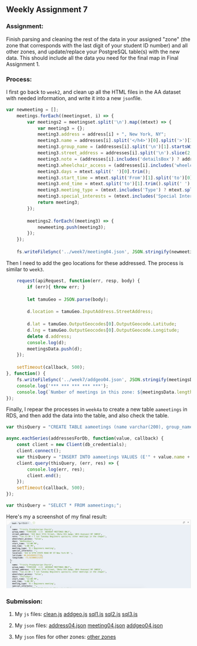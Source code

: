 ## Weekly Assignment 7



### Assignment:

Finish parsing and cleaning the rest of the data in your assigned "zone" (the zone that corresponds with the last digit of your student ID number) and all other zones, and update/replace your PostgreSQL table(s) with the new data. This should include all the data you need for the final map in Final Assignment 1.



### Process:

I first go back to `week2`, and clean up all the HTML files in the AA dataset with needed information, and write it into a new `json`file.
```javascript
var newmeeting = [];
    meetings.forEach((meetingset, i) => {
        var meetings2 = meetingset.split('\n').map((mtext) => {
            var meeting3 = {};
            meeting3.address = address[i] + ", New York, NY";
            meeting3.name = addresses[i].split('</h4>')[0].split('>')[1].replace('<br>', '').trim();
            meeting3.group_name = (addresses[i].split('\n')[1].startsWith('<b>') ? addresses[i].split('\n')[1].split('</b>')[0].split('<b>')[1].split('-')[0].trim() : '');
            meeting3.street_address = addresses[i].split('\n').slice(2, 4).join('').replace(',', ', ').replace('  ', ' ').replace('<br>', '').trim();
            meeting3.note = (addresses[i].includes('detailsBox') ? addresses[i].split('"detailsBox">')[1].split('</div')[0].replace('\n', '').replace('<br>', '').trim() : '');
            meeting3.wheelchair_access = (addresses[i].includes('wheelchair') ? true : false);
            meeting3.days = mtext.split(' ')[0].trim();
            meeting3.start_time = mtext.split('From')[1].split('to')[0].trim();
            meeting3.end_time = mtext.split('to')[1].trim().split(' ').slice(0, 2).join(' ').trim();
            meeting3.meeting_type = (mtext.includes('Type') ? mtext.split('Type')[1].trim().split('Special')[0].trim() : '');
            meeting3.special_interests = (mtext.includes('Special Interest') ? mtext.split('Special Interest')[1].trim() : '');
            return meeting3; 
        });

        meetings2.forEach((meeting3) => {
            newmeeting.push(meeting3);
        });
    });

    fs.writeFileSync('../week7/meeting04.json', JSON.stringify(newmeeting));

```
Then I need to add the geo locations for these addressed. The process is similar to `week3`.
```javascript
    request(apiRequest, function(err, resp, body) {
        if (err){ throw err; }

        let tamuGeo = JSON.parse(body);
        
        d.location = tamuGeo.InputAddress.StreetAddress;

        d.lat = tamuGeo.OutputGeocodes[0].OutputGeocode.Latitude;
        d.lng = tamuGeo.OutputGeocodes[0].OutputGeocode.Longitude;
        delete d.address;
        console.log(d);
        meetingsData.push(d);
    });
  
    setTimeout(callback, 500);
}, function() {
    fs.writeFileSync('../week7/addgeo04.json', JSON.stringify(meetingsData));
    console.log('*** *** *** *** ***');
    console.log(`Number of meetings in this zone: ${meetingsData.length}`);
});  
```
Finally, I repear the processes in `week4a` to create a new table `aameetings` in RDS, and then add the data into the table, and also check the table.
```javascript
var thisQuery = "CREATE TABLE aameetings (name varchar(200), group_name varchar(200), street_address varchar(200), note varchar(200), wheelchair_access varchar(10), days varchar(20), start_time varchar(20), end_time varchar(20), meeting_type varchar(50), special_interests varchar(200), location varchar(200),Latitude double precision, Longitude double precision);"; 
```

```javascript
async.eachSeries(addressesForDb, function(value, callback) {
    const client = new Client(db_credentials);
    client.connect();
    var thisQuery = "INSERT INTO aameetings VALUES (E'" + value.name + "', E'" + value.group_name + "', E'" + value.street_address + "', E'" + value.note + "', E'" + value.wheelchair_access + "', E'" + value.days + "', E'" + value.start_time + "', E'" + value.end_time + "', E'" + value.meeting_type + "', E'" + value.special_interests + "', E'" + value.location + "', " + value.lat + ", " + value.lng + ");";
    client.query(thisQuery, (err, res) => {
        console.log(err, res);
        client.end();
    });
    setTimeout(callback, 500); 
}); 
```

```javascript
var thisQuery = "SELECT * FROM aameetings;";

```

Here's my a screenshot of my final result:
![result.png](https://github.com/kanodesu/ds-fall2021/blob/master/week7/Screen%20Shot.png "result.png")



### Submission:
1. My `js` files: [clean.js](https://github.com/kanodesu/ds-fall2021/blob/master/week7/clean.js)  [addgeo.js](https://github.com/kanodesu/ds-fall2021/blob/master/week7/addgeo.js)  [sql1.js](https://github.com/kanodesu/ds-fall2021/blob/master/week7/sql1.js)  [sql2.js](https://github.com/kanodesu/ds-fall2021/blob/master/week7/sql2.js)  [sql3.js](https://github.com/kanodesu/ds-fall2021/blob/master/week7/sql3.js) 
 
 1. My `json` files: [address04.json](https://github.com/kanodesu/ds-fall2021/blob/master/week7/address04.json)  [meeting04.json](https://github.com/kanodesu/ds-fall2021/blob/master/week7/meeting04.json)  [addgeo04.json](https://github.com/kanodesu/ds-fall2021/blob/master/week7/addgeo04.json) 

 1. My `json` files for other zones: [other zones](https://github.com/kanodesu/ds-fall2021/tree/master/week7/other%20zones)  



